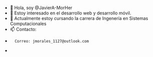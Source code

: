 - 👋 Hola, soy @JavierA-MorHer
- 👀 Estoy interesado en el desarrollo web y desarrollo móvil.
- 🌱 Actualmente estoy cursando la carrera de Ingenería en Sistemas Computacionales
- 📫 Contacto: 
-       Correo: jmorales_1127@outlook.com
-       

<!---
JavierA-MorHer/JavierA-MorHer is a ✨ special ✨ repository because its `README.md` (this file) appears on your GitHub profile.
You can click the Preview link to take a look at your changes.
--->
